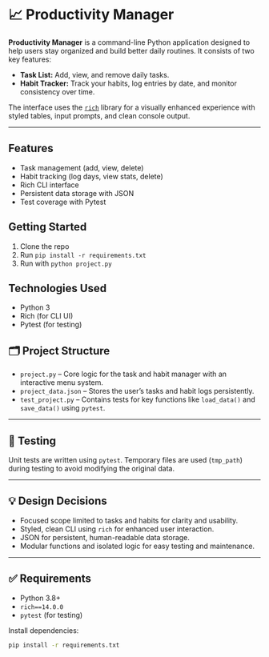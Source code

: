 # 📈 Productivity Manager

**Productivity Manager** is a command-line Python application designed to help users stay organized and build better daily routines. It consists of two key features:

- **Task List:** Add, view, and remove daily tasks.
- **Habit Tracker:** Track your habits, log entries by date, and monitor consistency over time.

The interface uses the [`rich`](https://github.com/Textualize/rich) library for a visually enhanced experience with styled tables, input prompts, and clean console output.

---
## Features
- Task management (add, view, delete)
- Habit tracking (log days, view stats, delete)
- Rich CLI interface
- Persistent data storage with JSON
- Test coverage with Pytest

## Getting Started
1. Clone the repo
2. Run `pip install -r requirements.txt`
3. Run with `python project.py`

## Technologies Used
- Python 3
- Rich (for CLI UI)
- Pytest (for testing)

## 🗂️ Project Structure

- `project.py` – Core logic for the task and habit manager with an interactive menu system.
- `project_data.json` – Stores the user’s tasks and habit logs persistently.
- `test_project.py` – Contains tests for key functions like `load_data()` and `save_data()` using `pytest`.

---

## 🧪 Testing

Unit tests are written using `pytest`. Temporary files are used (`tmp_path`) during testing to avoid modifying the original data.

---

## 💡 Design Decisions

- Focused scope limited to tasks and habits for clarity and usability.
- Styled, clean CLI using `rich` for enhanced user interaction.
- JSON for persistent, human-readable data storage.
- Modular functions and isolated logic for easy testing and maintenance.

---

## ✅ Requirements

- Python 3.8+
- `rich==14.0.0`
- `pytest` (for testing)

Install dependencies:

```bash
pip install -r requirements.txt

